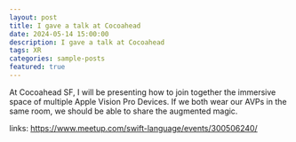 ```yaml
---
layout: post
title: I gave a talk at Cocoahead
date: 2024-05-14 15:00:00
description: I gave a talk at Cocoahead
tags: XR
categories: sample-posts
featured: true
---
```


At Cocoahead SF, I will be presenting how to join together the immersive space of multiple Apple Vision Pro Devices. If we both wear our AVPs in the same room, we should be able to share the augmented magic.

links: https://www.meetup.com/swift-language/events/300506240/